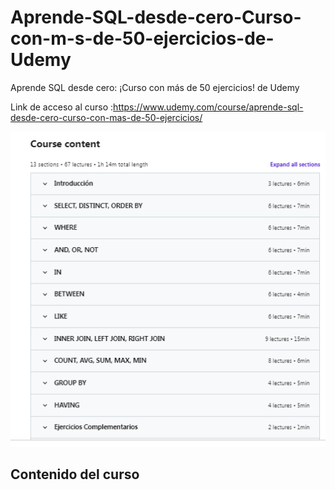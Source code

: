 # Aprende-SQL-desde-cero-Curso-con-m-s-de-50-ejercicios-de-Udemy
Aprende SQL desde cero: ¡Curso con más de 50 ejercicios! de Udemy

Link de acceso al curso :https://www.udemy.com/course/aprende-sql-desde-cero-curso-con-mas-de-50-ejercicios/

![](imagen9.png)
## Contenido del curso







